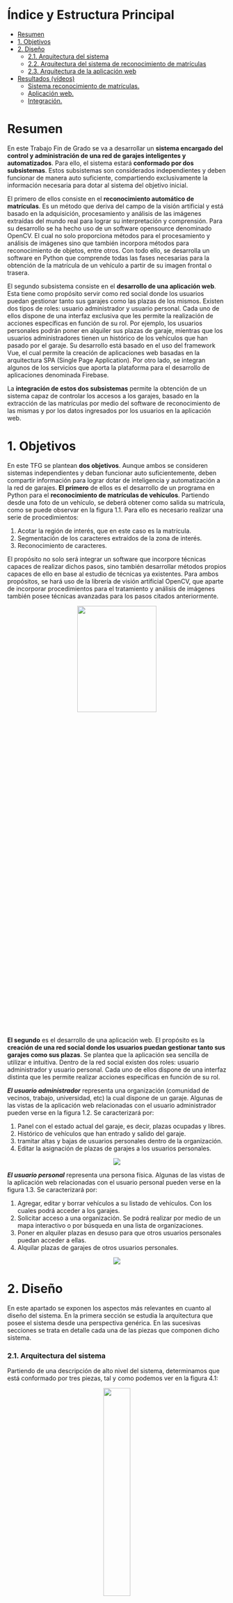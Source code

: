 # Índice y Estructura Principal
- [Resumen](#resumen)
- [1. Objetivos](#1-objetivos)
- [2. Diseño](#2-diseño)
    + [2.1. Arquitectura del sistema](#21-arquitectura-del-sistema)
    + [2.2. Arquitectura del sistema de reconocimiento de matrículas](#22-arquitectura-del-sistema-de-reconocimiento-de-matrículas)
    + [2.3. Arquitectura de la aplicación web](#23-arquitectura-de-la-aplicación-web)
- [Resultados (vídeos)](#resultados-vídeos)
    + [Sistema reconocimiento de matrículas.](#sistema-reconocimiento-de-matrículas)
  * [Aplicación web.](#aplicación-web)
  * [Integración.](#integración)

# Resumen
En este Trabajo Fin de Grado se va a desarrollar un **sistema encargado del control y administración 
de una red de garajes inteligentes y automatizados**. Para ello, el sistema estará **conformado
por dos subsistemas**. Estos subsistemas son considerados independientes y deben funcionar de manera
auto suficiente, compartiendo exclusivamente la información necesaria para dotar al sistema del
objetivo inicial.

El primero de ellos consiste en el **reconocimiento automático de matrículas**. Es un método que
deriva del campo de la visión artificial y está basado en la adquisición, procesamiento y análisis de las
imágenes extraídas del mundo real para lograr su interpretación y comprensión. Para su desarrollo se
ha hecho uso de un software opensource denominado OpenCV. El cual no solo proporciona métodos
para el procesamiento y análisis de imágenes sino que también incorpora métodos para reconocimiento
de objetos, entre otros. Con todo ello, se desarrolla un software en Python que comprende todas
las fases necesarias para la obtención de la matrícula de un vehículo a partir de su imagen frontal o
trasera.

El segundo subsistema consiste en el **desarrollo de una aplicación web**. Esta tiene como propósito
servir como red social donde los usuarios puedan gestionar tanto sus garajes como las plazas
de los mismos. Existen dos tipos de roles: usuario administrador y usuario personal. Cada uno de ellos
dispone de una interfaz exclusiva que les permite la realización de acciones específicas en función de
su rol. Por ejemplo, los usuarios personales podrán poner en alquiler sus plazas de garaje, mientras
que los usuarios administradores tienen un histórico de los vehículos que han pasado por el garaje.
Su desarrollo está basado en el uso del framework Vue, el cual permite la creación de aplicaciones
web basadas en la arquitectura SPA (Single Page Application). Por otro lado, se integran algunos de
los servicios que aporta la plataforma para el desarrollo de aplicaciones denominada Firebase.

La **integración de estos dos subsistemas** permite la obtención de un sistema capaz de controlar
los accesos a los garajes, basado en la extracción de las matrículas por medio del software de
reconocimiento de las mismas y por los datos ingresados por los usuarios en la aplicación web.




# 1. Objetivos
En este TFG se plantean **dos objetivos**. Aunque ambos se consideren sistemas independientes y
deban funcionar auto suficientemente, deben compartir información para lograr dotar de inteligencia y
automatización a la red de garajes.
**El primero** de ellos es el desarrollo de un programa en Python para el **reconocimiento de matrículas
de vehículos**. Partiendo desde una foto de un vehículo, se deberá obtener como salida su
matrícula, como se puede observar en la figura 1.1. Para ello es necesario realizar una serie de procedimientos:

1. Acotar la región de interés, que en este caso es la matrícula.
2. Segmentación de los caracteres extraídos de la zona de interés.
3. Reconocimiento de caracteres.

El propósito no solo será integrar un software que incorpore técnicas capaces de realizar dichos
pasos, sino también desarrollar métodos propios capaces de ello en base al estudio de técnicas ya
existentes. Para ambos propósitos, se hará uso de la librería de visión artificial OpenCV, que aparte
de incorporar procedimientos para el tratamiento y análisis de imágenes también posee técnicas
avanzadas para los pasos citados anteriormente.

<p align="center">
  <img width="60%" height="25%" src="readmeFiles/Objetivos/recoMatricula.PNG">
</p>


**El segundo** es el desarrollo de una aplicación web. El propósito es la **creación de una red social
donde los usuarios puedan gestionar tanto sus garajes como sus plazas**. Se plantea que la
aplicación sea sencilla de utilizar e intuitiva.
Dentro de la red social existen dos roles: usuario administrador y usuario personal. Cada uno de ellos
dispone de una interfaz distinta que les permite realizar acciones específicas en función de su rol.

***El usuario administrador*** representa una organización (comunidad de vecinos, trabajo, universidad,
etc) la cual dispone de un garaje. Algunas de las vistas de la aplicación web relacionadas con el usuario
administrador pueden verse en la figura 1.2. Se caracterizará por:

1. Panel con el estado actual del garaje, es decir, plazas ocupadas y libres.
2. Histórico de vehículos que han entrado y salido del garaje.
3. tramitar altas y bajas de usuarios personales dentro de la organización.
4. Editar la asignación de plazas de garajes a los usuarios personales.

<p align="center">
  <img src="readmeFiles/Objetivos/admin.PNG">
</p>

***El usuario personal*** representa una persona física. Algunas de las vistas de la aplicación web
relacionadas con el usuario personal pueden verse en la figura 1.3. Se caracterizará por:

1. Agregar, editar y borrar vehículos a su listado de vehículos. Con los cuales podrá acceder a los garajes.
2. Solicitar acceso a una organización. Se podrá realizar por medio de un mapa interactivo o por búsqueda en
una lista de organizaciones.
3. Poner en alquiler plazas en desuso para que otros usuarios personales puedan acceder a ellas.
4. Alquilar plazas de garajes de otros usuarios personales.

<p align="center">
  <img src="readmeFiles/Objetivos/personal.PNG">
</p>





# 2. Diseño
En este apartado se exponen los aspectos más relevantes en cuanto al diseño del sistema. En la
primera sección se estudia la arquitectura que posee el sistema desde una perspectiva genérica. En
las sucesivas secciones se trata en detalle cada una de las piezas que componen dicho sistema.


### 2.1. Arquitectura del sistema
Partiendo de una descripción de alto nivel del sistema, determinamos que está conformado por tres
piezas, tal y como podemos ver en la figura 4.1:

<p align="center">
  <img width="35%" height="35%"  src="readmeFiles/Diseño/ArqSistema.PNG">
</p>



 - **Sistema de reconocimiento de matrículas:** su tarea consiste en detectar la presencia de vehículos para realizar
fotografías y comenzar con el análisis de las mismas. Pasados unos segundos y con la matrícula reconocida,
se manda una petición a la base de datos para comprobar si dicha matrícula pertenece o no al garaje.
Será necesario un miniordenador (ej. Raspberry Pi) en cada puerta de garaje.
- **Aplicación web:** desarrollada mediante el framework Vue. Esta pieza es la que permite a los usuarios administradores
y personales gestionar las labores asociadas con los garajes.
Durante la fase de desarrollo, se levanta un pequeño servidor en local que alojara la aplicación web. Una vez
concluido el desarrollo, se opta por hacer la aplicación web accesible por medio del servicio de hosting que
proporciona firebase.
- **Base de datos:** dispone de dos puntos de acceso. El primero es usado por el sistema de reconocimiento de matrículas para consultar las matrículas analizadas. El segundo, usado por la aplicación web para el almacenamiento
de todos los datos necesarios para el funcionamiento de la misma. Pieza alojada en el sistema de bases
de datos de firebase que permite la sincronización de datos en tiempo real con una estructura NoSQL.


### 2.2. Arquitectura del sistema de reconocimiento de matrículas
Para crear un sistema capaz del reconocimiento de matrículas se ha hecho uso de la visión artificial.
Siendo esta una disciplina científica derivada de la inteligencia artificial que incluye métodos para
la adquisición, procesamiento, análisis y comprensión de imágenes. En definitiva, el propósito es el
diseño de sistemas informáticos capaces de extraer información de una imagen tomada del mundo
real.
En concreto, para resolver el reconocimiento de matrículas, será necesario que el sistema utilice
técnicas de procesamiento de imágenes y de reconocimiento de patrones para extraer información
sobre la matrícula presente en la imagen. Para ello es necesario aplicar cuatro fases:

1. **Captura de la imagen**: esta fase es sustituida por imágenes de vehículos extraídas de la base de datos.
2. **Localización de la matrícula**: fase considerada como la más compleja de todo el proceso de reconocimiento
de la matrículas, pues entran en juego muchos objetos en la imagen que pueden ofuscar al sistema.
Como se puede observar en la figura 4.2, la fase parte con la imagen realizada al vehículo. A continuación,
por medio de técnicas de procesamiento de imágenes se trata de extraer información útil para ubicar y acotar
la matrícula del resto de la imagen. Para ello, se utilizan técnicas que recurren a la detección de extremos,
búsqueda de coincidencias, extracción de punto de interés, etc.
Para realizar esta fase ha sido necesario el uso de la librería OpenCV, de la cual se han extraído técnicas
de reconocimiento de objetos como: Haar Cascade, Speeded-Up Robust Features (SURF) y Histogram of
Oriented Gradients (HOG) .
Por otro lado, se implementa una técnica propia llamada SelfMethod basada en las nociones aprendidas
durante la implementación de las técnicas extraídas de OpenCV.

<p align="center">
  <img width="70%" height="30%" src="readmeFiles/Diseño/locaMatricula.PNG">
</p>

3. **Segmentación de caracteres**: tras haber acotado la matrícula, se segmenta cada uno de los caracteres
presentes en la matrícula, tal y como se observa en la figura 4.3.
Es considerada una fase crucial ya que un error durante la segmentación acarrea la incomprensión de la matrícula
en la siguiente fase.
A pesar de ello, la complejidad para llevar a cabo el proceso es mínima. Por esa razón, se decidió implementar
un método propio denominado SelfMethod. Para lograr esto, se vuelven a utilizar técnicas de procesamiento de
imágenes extraídas de la librería OpenCV.
Otro aspecto a tener en cuenta durante esta fase es eliminar aquellos elementos indeseables de las matrículas
como: guiones, puntos, país de la matrícula, etc.

<p align="center">
  <img src="readmeFiles/Diseño/segmeMatricula.PNG">
</p>

4. **Reconocimiento de caracteres**: de la fase anterior se reciben tantas imágenes como caracteres haya en
la matrícula. En cada una de las imágenes se ha de efectuar el mismo procedimiento. El primer paso es la
binarización de la imagen, esto consiste en reducir la información presente de la imagen para normalizar el
histograma y atenuar el ruido.
El siguiente paso consiste en la extracción de características para su comparación con los patrones de
caracteres ya definidos en el motor OCR . De esta manera, el resultado será el carácter con el que más
similitud tenga.
Algunas de las problemáticas que pueden surgir en esta fase están relacionadas con la calidad de la imagen.
Entre las dificultades se pueden encontrar: iluminación pobre, imágenes desenfocadas, técnicas de evasión
usadas por el propietario del vehículo, sombras, etc.
La salida que se obtiene al finalizar esta fase es la matricula formada por la unión de cada uno de los caracteres,
como se puede observar en la figura 4.4
Para realizar esta fase se va a utilizar un motor OCR previamente entrenado como pytesseract y también se
desarrolla un motor OCR propio para comparar resultados.

<p align="center">
  <img src="readmeFiles/Diseño/clasiMatricula.PNG">
</p>

### 2.3. Arquitectura de la aplicación web
Se ha escogido la **arquitectura BaaS** como modelo para el desarrollo de la aplicación web. Esta arquitectura se basa en otorgar al desarrollador una serie de servicios que le permita prescindir de la
creación de una API personalizada.
La tecnología escogida para la implementación de dicha arquitectura es **Firebase**. Los servicios que
se han integrado en nuestra aplicación son:

- Base de datos en tiempo real: permite prescindir de tareas como el mantenimiento y la optimización de la misma. El único contra es que debes adaptarte al ecosistema que ofrece.
- Hosting: permite alojar la aplicación en sus servidores.
- Servicio de autenticación de usuarios: para el control de acceso, registro y gestión de los usuarios.

En definitiva, la **elección de la arquitectura se basa en el hecho de no tratar temas que no competen en el desarrollo de este TFG**. De esta manera, liberamos al desarrollador de carga de
trabajo en aspectos no trascendentales.
Esto da lugar a que la mayor parte del desarrollo se centre en la creación de la interfaz de usuario.
La tecnología escogida para llevar el desarrollo de la interfaz es el framework de Javascript denominado Vue. Usado para el desarrollo de páginas web siguiendo el **patrón Modelo, Vista, Vista-Modelo
(MVVM)**. La principal finalidad de este patrón es desacoplar lo máximo posible la interfaz de usuario de la lógica de la aplicación.
Este patrón está compuesto por tres partes, tal y como se puede observar en la siguiente figura 4.5:

<p align="center">
  <img src="readmeFiles/Diseño/mvvm.PNG">
</p>



# Resultados (vídeos)

### Sistema reconocimiento de matrículas.

1. Localización de matrícula (click para ver el vídeo completo):

[![PlateDetection](readmeFiles/gifs/plateDetection.gif)](https://www.youtube.com/watch?v=U-PRVG_tCEw)


2. Segmentación matrícula (click para ver el vídeo completo): 

[![PlateSegmentation](readmeFiles/gifs/plateSegmentation.gif)](https://youtu.be/qeJeyvbjSN0)


2. Reconocimiento de caracteres (click para ver el vídeo completo): 

[![PlateRecognition](readmeFiles/gifs/plateOCR.gif)](https://youtu.be/KxAZL_Y0IHE)


## Aplicación web.

1. Registro de usuario persona (click para ver el vídeo completo): 

[![Registro usuario personal](readmeFiles/gifs/register.gif)](https://youtu.be/AfT378jIdHU)

2. Añadir vehículo en cuenta de usuario personal (click para ver el vídeo completo): 

[![Añadiendo vehículo](readmeFiles/gifs/addVehicule.gif)](https://youtu.be/wU6T4zaMBUI)

3. Añadiendo organizaciones a usuario personal (click para ver el vídeo completo): 

[![Añadiendo organización](readmeFiles/gifs/organization.gif)](https://youtu.be/XSV2a1xULVw)

4. Alquilando garaje (click para ver el vídeo completo): 

[![Alquiler de garaje](readmeFiles/gifs/renting.gif)](https://youtu.be/MymqyFh9FTU)


## Integración.

1. Accediendo al garaje (click para ver el vídeo completo): 

[![Acceder al garaje](readmeFiles/gifs/integration.gif)](https://youtu.be/NXSqHHzDnR0)
